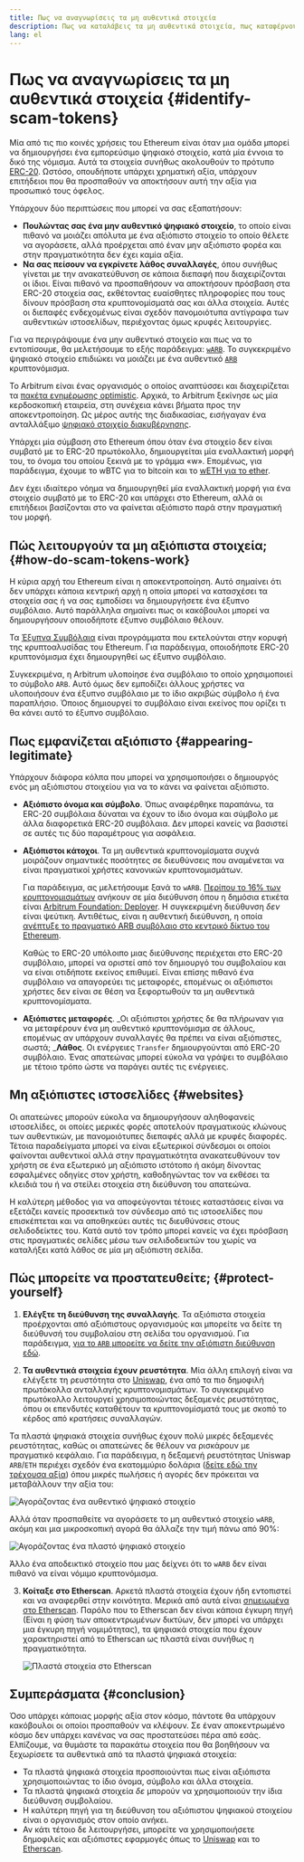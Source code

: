 ```yaml
---
title: Πως να αναγνωρίσεις τα μη αυθεντικά στοιχεία
description: Πως να καταλάβεις τα μη αυθεντικά στοιχεία, πως καταφέρνουν να δείχνουν αξιόπιστα και πως μπορείς να τα αποφύγεις.
lang: el
---
```


# Πως να αναγνωρίσεις τα μη αυθεντικά στοιχεία {#identify-scam-tokens}

Μία από τις πιο κοινές χρήσεις του Ethereum είναι όταν μια ομάδα μπορεί να δημιουργήσει ένα εμπορεύσιμο ψηφιακό στοιχείο, κατά μία έννοια το δικό της νόμισμα. Αυτά τα στοιχεία συνήθως ακολουθούν το πρότυπο [ERC-20](/developers/docs/standards/tokens/erc-20/). Ωστόσο, οπουδήποτε υπάρχει χρηματική αξία, υπάρχουν επιτήδειοι που θα προσπαθούν να αποκτήσουν αυτή την αξία για προσωπικό τους όφελος.

Υπάρχουν δύο περιπτώσεις που μπορεί να σας εξαπατήσουν:

- **Πουλώντας σας ένα μην αυθεντικό ψηφιακό στοιχείο**, το οποίο είναι πιθανό να μοιάζει απόλυτα με ένα αξιόπιστο στοιχείο το οποίο θέλετε να αγοράσετε, αλλά προέρχεται από έναν μην αξιόπιστο φορέα και στην πραγματικότητα δεν έχει καμία αξία.
- **Να σας πείσουν να εγκρίνετε λάθος συναλλαγές**, όπου συνήθως γίνεται με την ανακατεύθυνση σε κάποια διεπαφή που διαχειρίζονται οι ίδιοι. Είναι πιθανό να προσπαθήσουν να αποκτήσουν πρόσβαση στα ERC-20 στοιχεία σας, εκθέτοντας ευαίσθητες πληροφορίες που τους δίνουν πρόσβαση στα κρυπτονομίσματά σας και άλλα στοιχεία. Αυτές οι διεπαφές ενδεχομένως είναι σχεδόν πανομοιότυπα αντίγραφα των αυθεντικών ιστοσελίδων, περιέχοντας όμως κρυφές λειτουργίες.

Για να περιγράψουμε ένα μην αυθεντικό στοιχείο και πως να το εντοπίσουμε, θα μελετήσουμε το εξής παράδειγμα: [`wARB`](https://etherscan.io/token/0xb047c8032b99841713b8e3872f06cf32beb27b82). Το συγκεκριμένο ψηφιακό στοιχείο επιδιώκει να μοιάζει με ένα αυθεντικό [`ARB`](https://etherscan.io/address/0xb50721bcf8d664c30412cfbc6cf7a15145234ad1) κρυπτονόμισμα.

<ExpandableCard
title="Τι είναι το ARB;"
contentPreview=''>

Το Arbitrum είναι ένας οργανισμός ο οποίος αναπτύσσει και διαχειρίζεται τα <a href="/developers/docs/scaling/optimistic-rollups/">πακέτα ενημέρωσης optimistic</a>. Αρχικά, το Arbitrum ξεκίνησε ως μία κερδοσκοπική εταιρεία, στη συνέχεια κάνει βήματα προς την αποκεντροποίηση. Ως μέρος αυτής της διαδικασίας, εισήγαγαν ένα ανταλλάξιμο <a href="/dao/#token-based-membership">ψηφιακό στοιχείο διακυβέρνησης</a>.

</ExpandableCard>

<ExpandableCard
title="Γιατί το πλαστό ψηφιακό στοιχείο καλείται wARB;"
contentPreview=''>

Υπάρχει μία σύμβαση στο Ethereum όπου όταν ένα στοιχείο δεν είναι συμβατό με το ERC-20 πρωτόκολλο, δημιουργείται μία εναλλακτική μορφή του, το όνομα του οποίου ξεκινά με το γράμμα «w». Επομένως, για παράδειγμα, έχουμε το wBTC για το bitcoin και το <a href="https://cointelegraph.com/news/what-is-wrapped-ethereum-weth-and-how-does-it-work"> wETH για το ether</a>.

Δεν έχει ιδιαίτερο νόημα να δημιουργηθεί μία εναλλακτική μορφή για ένα στοιχείο συμβατό με το ERC-20 και υπάρχει στο Ethereum, αλλά οι επιτήδειοι βασίζονται στο να φαίνεται αξιόπιστο παρά στην πραγματική του μορφή.

</ExpandableCard>

## Πώς λειτουργούν τα μη αξιόπιστα στοιχεία; {#how-do-scam-tokens-work}

Η κύρια αρχή του Ethereum είναι η αποκεντροποίηση. Αυτό σημαίνει ότι δεν υπάρχει κάποια κεντρική αρχή η οποία μπορεί να κατασχέσει τα στοιχεία σας ή να σας εμποδίσει να δημιουργήσετε ένα έξυπνο συμβόλαιο. Αυτό παράλληλα σημαίνει πως οι κακόβουλοι μπορεί να δημιουργήσουν οποιοδήποτε έξυπνο συμβόλαιο θέλουν.

<ExpandableCard
title="Τι είναι τα έξυπνα συμβόλαια;"
contentPreview=''>

Τα <a href="/developers/docs/smart-contracts/">Έξυπνα Συμβόλαια</a> είναι προγράμματα που εκτελούνται στην κορυφή της κρυπτοαλυσίδας του Ethereum. Για παράδειγμα, οποιοδήποτε ERC-20 κρυπτονόμισμα έχει δημιουργηθεί ως έξυπνο συμβόλαιο.

</ExpandableCard>

Συγκεκριμένα, η Arbitrum υλοποίησε ένα συμβόλαιο το οποίο χρησιμοποιεί το σύμβολο `ARB`. Αυτό όμως δεν εμποδίζει άλλους χρήστες να υλοποιήσουν ένα έξυπνο συμβόλαιο με το ίδιο ακριβώς σύμβολο ή ένα παραπλήσιο. Όποιος δημιουργεί το συμβόλαιο είναι εκείνος που ορίζει τι θα κάνει αυτό το έξυπνο συμβόλαιο.

## Πως εμφανίζεται αξιόπιστο {#appearing-legitimate}

Υπάρχουν διάφορα κόλπα που μπορεί να χρησιμοποιήσει ο δημιουργός ενός μη αξιόπιστου στοιχείου για να το κάνει να φαίνεται αξιόπιστο.

- **Αξιόπιστο όνομα και σύμβολο**. Όπως αναφέρθηκε παραπάνω, τα ERC-20 συμβόλαια δύναται να έχουν το ίδιο όνομα και σύμβολο με άλλα διαφορετικά ERC-20 συμβόλαια. Δεν μπορεί κανείς να βασιστεί σε αυτές τις δύο παραμέτρους για ασφάλεια.

- **Αξιόπιστοι κάτοχοι**. Τα μη αυθεντικά κρυπτονομίσματα συχνά μοιράζουν σημαντικές ποσότητες σε διευθύνσεις που αναμένεται να είναι πραγματικοί χρήστες κανονικών κρυπτονομισμάτων.

  Για παράδειγμα, ας μελετήσουμε ξανά το `wARB`. [Περίπου το 16% των κρυπτονομισμάτων](https://etherscan.io/token/0xb047c8032b99841713b8e3872f06cf32beb27b82?a=0x1c8db745abe3c8162119b9ef2c13864cd1fdd72f) ανήκουν σε μία διεύθυνση όπου η δημόσια ετικέτα είναι [ Arbitrum Foundation: Deployer](https://etherscan.io/address/0x1c8db745abe3c8162119b9ef2c13864cd1fdd72f). Η συγκεκριμένη διεύθυνση _δεν_ είναι ψεύτικη. Αντιθέτως, είναι η αυθεντική διεύθυνση, η οποία [ ανέπτυξε το πραγματικό ARB συμβόλαιο στο κεντρικό δίκτυο του Ethereum](https://etherscan.io/tx/0x242b50ab4fe9896cb0439cfe6e2321d23feede7eeceb31aa2dbb46fc06ed2670).

  Καθώς το ERC-20 υπόλοιπο μιας διεύθυνσης περιέχεται στο ERC-20 συμβόλαιο, μπορεί να οριστεί από τον δημιουργό του συμβολαίου και να είναι οτιδήποτε εκείνος επιθυμεί. Είναι επίσης πιθανό ένα συμβόλαιο να απαγορεύει τις μεταφορές, επομένως οι αξιόπιστοι χρήστες δεν είναι σε θέση να ξεφορτωθούν τα μη αυθεντικά κρυπτονομίσματα.

- **Αξιόπιστες μεταφορές**. _Οι αξιόπιστοι χρήστες δε θα πλήρωναν για να μεταφέρουν ένα μη αυθεντικό κρυπτονόμισμα σε άλλους, επομένως αν υπάρχουν συναλλαγές θα πρέπει να είναι αξιόπιστες, σωστά; _**Λάθος**. Οι ενέργειες `Transfer` δημιουργούνται από ERC-20 συμβόλαιο. Ένας απατεώνας μπορεί εύκολα να γράψει το συμβόλαιο με τέτοιο τρόπο ώστε να παράγει αυτές τις ενέργειες.

## Μη αξιόπιστες ιστοσελίδες {#websites}

Οι απατεώνες μπορούν εύκολα να δημιουργήσουν αληθοφανείς ιστοσελίδες, οι οποίες μερικές φορές αποτελούν πραγματικούς κλώνους των αυθεντικών, με πανομοιότυπες διεπαφές αλλά με κρυφές διαφορές. Τέτοια παραδείγματα μπορεί να είναι εξωτερικοί σύνδεσμοι οι οποίοι φαίνονται αυθεντικοί αλλά στην πραγματικότητα ανακατευθύνουν τον χρήστη σε ένα εξωτερικό μη αξιόπιστο ιστότοπο ή ακόμη δίνοντας εσφαλμένες οδηγίες στον χρήστη, καθοδηγώντας τον να εκθέσει τα κλειδιά του ή να στείλει στοιχεία στη διεύθυνση του απατεώνα.

Η καλύτερη μέθοδος για να αποφεύγονται τέτοιες καταστάσεις είναι να εξετάζει κανείς προσεκτικά τον σύνδεσμο από τις ιστοσελίδες που επισκέπτεται και να αποθηκεύει αυτές τις διευθύνσεις στους σελιδοδείκτες του. Κατά αυτό τον τρόπο μπορεί κανείς να έχει πρόσβαση στις πραγματικές σελίδες μέσω των σελιδοδεικτών του χωρίς να καταλήξει κατά λάθος σε μία μη αξιόπιστη σελίδα.

## Πώς μπορείτε να προστατευθείτε; {#protect-yourself}

1. **Ελέγξτε τη διεύθυνση της συναλλαγής**. Τα αξιόπιστα στοιχεία προέρχονται από αξιόπιστους οργανισμούς και μπορείτε να δείτε τη διεύθυνσή του συμβολαίου στη σελίδα του οργανισμού. Για παράδειγμα, [για το `ARB` μπορείτε να δείτε την αξιόπιστη διεύθυνση εδώ](https://docs.arbitrum.foundation/deployment-addresses#token).

2. **Τα αυθεντικά στοιχεία έχουν ρευστότητα**. Μία άλλη επιλογή είναι να ελέγξετε τη ρευστότητα στο [Uniswap](https://uniswap.org/), ένα από τα πιο δημοφιλή πρωτόκολλα ανταλλαγής κρυπτονομισμάτων. Το συγκεκριμένο πρωτόκολλο λειτουργεί χρησιμοποιώντας δεξαμενές ρευστότητας, όπου οι επενδυτές καταθέτουν τα κρυπτονομίσματά τους με σκοπό το κέρδος από κρατήσεις συναλλαγών.

Τα πλαστά ψηφιακά στοιχεία συνήθως έχουν πολύ μικρές δεξαμενές ρευστότητας, καθώς οι απατεώνες δε θέλουν να ρισκάρουν με πραγματικό κεφάλαιο. Για παράδειγμα, η δεξαμενή ρευστότητας Uniswap `ARB`/`ETH` περιέχει σχεδόν ένα εκατομμύριο δολάρια ([δείτε εδώ την τρέχουσα αξία](https://info.uniswap.org/#/pools/0x755e5a186f0469583bd2e80d1216e02ab88ec6ca)) όπου μικρές πωλήσεις ή αγορές δεν πρόκειται να μεταβάλλουν την αξία του:

![Αγοράζοντας ένα αυθεντικό ψηφιακό στοιχείο](./uniswap-real.png)

Αλλά όταν προσπαθείτε να αγοράσετε το μη αυθεντικό στοιχείο `wARB`, ακόμη και μια μικροσκοπική αγορά θα άλλαζε την τιμή πάνω από 90%:

![Αγοράζοντας ένα πλαστό ψηφιακό στοιχείο](./uniswap-scam.png)

Άλλο ένα αποδεικτικό στοιχείο που μας δείχνει ότι το `wARB` δεν είναι πιθανό να είναι νόμιμο κρυπτονόμισμα.

3. **Κοίταξε στο Etherscan**. Αρκετά πλαστά στοιχεία έχουν ήδη εντοπιστεί και να αναφερθεί στην κοινότητα. Μερικά από αυτά είναι [ σημειωμένα στο Etherscan](https://info.etherscan.com/etherscan-token-reputation/). Παρόλο που το Etherscan δεν είναι κάποια έγκυρη πηγή (Είναι η φύση των αποκεντρωμένων δικτύων, δεν μπορεί να υπάρχει μια έγκυρη πηγή νομιμότητας), τα ψηφιακά στοιχεία που έχουν χαρακτηριστεί από το Etherscan ως πλαστά είναι συνήθως η πραγματικότητα.

   ![Πλαστά στοιχεία στο Etherscan](./etherscan-scam.png)

## Συμπεράσματα {#conclusion}

Όσο υπάρχει κάποιας μορφής αξία στον κόσμο, πάντοτε θα υπάρχουν κακόβουλοι οι οποίοι προσπαθούν να κλέψουν. Σε έναν αποκεντρωμένο κόσμο δεν υπάρχει κανένας να σας προστατεύσει πέρα από εσάς. Ελπίζουμε, να θυμάστε τα παρακάτω στοιχεία που θα βοηθήσουν να ξεχωρίσετε τα αυθεντικά από τα πλαστά ψηφιακά στοιχεία:

- Τα πλαστά ψηφιακά στοιχεία προσποιούνται πως είναι αξιόπιστα χρησιμοποιώντας το ίδιο όνομα, σύμβολο και άλλα στοιχεία.
- Τα πλαστά ψηφιακά στοιχεία _δε_ μπορούν να χρησιμοποιούν την ίδια διεύθυνση συμβολαίου.
- Η καλύτερη πηγή για τη διεύθυνση του αξιόπιστου ψηφιακού στοιχείου είναι ο οργανισμός στον οποίο ανήκει.
- Αν κάτι τέτοιο δε λειτουργήσει, μπορείτε να χρησιμοποιήσετε δημοφιλείς και αξιόπιστες εφαρμογές όπως το [Uniswap](https://app.uniswap.org/#/swap) και το [Etherscan](https://etherscan.io/).
